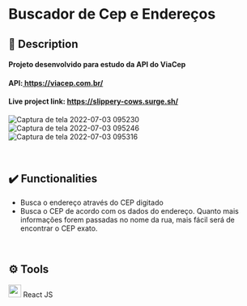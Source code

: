 # Buscador de Cep e Endereços



## 📑 Description
<h4> Projeto desenvolvido para estudo da API do ViaCep </h4>
<h4>API:<a href="https://viacep.com.br/" target="_blank"> https://viacep.com.br/</a></h4>

<h4>Live project link: <a href="https://slippery-cows.surge.sh/">https://slippery-cows.surge.sh/</a></h4>

![Captura de tela 2022-07-03 095230](https://user-images.githubusercontent.com/69012717/177040619-f2759466-c414-4194-a966-5a84b91232c5.png)
![Captura de tela 2022-07-03 095246](https://user-images.githubusercontent.com/69012717/177040620-52662fa3-653d-4514-88a0-6f3c64bb8ba4.png)
![Captura de tela 2022-07-03 095316](https://user-images.githubusercontent.com/69012717/177040621-ac6b4f17-b30f-4411-b317-e811d6c2b2ed.png)


<br>

## ✔️ Functionalities
<ul>
  <li> Busca o endereço através do CEP digitado </li>
  <li> Busca o CEP de acordo com os dados do endereço. Quanto mais informações forem passadas no nome da rua, mais fácil será de encontrar o CEP exato. </li>
</ul>

<br>

## ⚙️ Tools

[<img src="https://upload.wikimedia.org/wikipedia/commons/a/a7/React-icon.svg" width="25em">](https://pt-br.reactjs.org) React JS
<br>
